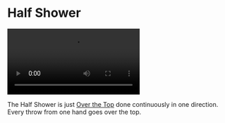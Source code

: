# Half Shower

![HalfShower](/videos/mp4/halfshower.mp4)

The Half Shower is just [Over the Top](overthetop) done continuously in one direction. Every throw from one hand goes over the top.

